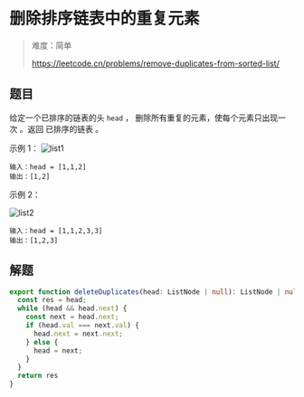 # 删除排序链表中的重复元素

> 难度：简单
>
> https://leetcode.cn/problems/remove-duplicates-from-sorted-list/

## 题目

给定一个已排序的链表的头 `head` ， 删除所有重复的元素，使每个元素只出现一次 。返回 已排序的链表 。
 

示例 1：
![list1](https://user-images.githubusercontent.com/7553998/219607974-c2c8b36b-46e3-4b0e-aa53-16261bcbe79c.jpeg)

```
输入：head = [1,1,2]
输出：[1,2]
```
示例 2：

![list2](https://user-images.githubusercontent.com/7553998/219608149-1cfdb713-3567-45cc-aa18-312774a7a579.jpeg)

```
输入：head = [1,1,2,3,3]
输出：[1,2,3]
```
## 解题

```typescript
export function deleteDuplicates(head: ListNode | null): ListNode | null {
  const res = head;
  while (head && head.next) {
    const next = head.next;
    if (head.val === next.val) {
      head.next = next.next;
    } else {
      head = next;
    }
  }
  return res
}

```
